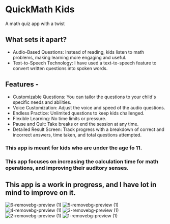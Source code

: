 # QuickMath Kids

A math quiz app with a twist

## What sets it apart?

  * Audio-Based Questions: Instead of reading, kids listen to math problems, making learning more engaging and useful.
  * Text-to-Speech Technology: I have used a text-to-speech feature to convert written questions into spoken words.

## Features -  
  * Customizable Questions: You can tailor the questions to your child's specific needs and abilities.
  * Voice Customization: Adjust the voice and speed of the audio questions.
  * Endless Practice: Unlimited questions to keep kids challenged.
  * Flexible Learning: No time limits or pressure.
  * Pause and Quit: Take breaks or end the session at any time.
  * Detailed Result Screen: Track progress with a breakdown of correct and incorrect answers, time taken, and total questions attempted.

### This app is meant for kids who are under the age fo 11.
### This app focuses on increasing the calculation time for math operations, and improving their auditory senses.

## This app is a work in progress, and I have lot in mind to improve on it. 
![6-removebg-preview (1)](https://github.com/user-attachments/assets/f147be4b-2292-4301-8076-5e10827df4a0)
![5-removebg-preview (1)](https://github.com/user-attachments/assets/a43a9023-7a5c-405a-94f9-590c970a1c08)
![4-removebg-preview (1)](https://github.com/user-attachments/assets/457c3a7d-cbe3-418e-b178-2ca287ea856d)
![3-removebg-preview (1)](https://github.com/user-attachments/assets/5eae8458-b1da-4221-9ded-8d06d8515713)
![2-removebg-preview (1)](https://github.com/user-attachments/assets/fc66ad0e-cf2e-431f-ad59-d9929034df04)
![1-removebg-preview (1)](https://github.com/user-attachments/assets/e996ab26-bf3d-4b96-b0cf-383a9ae8ff34)
